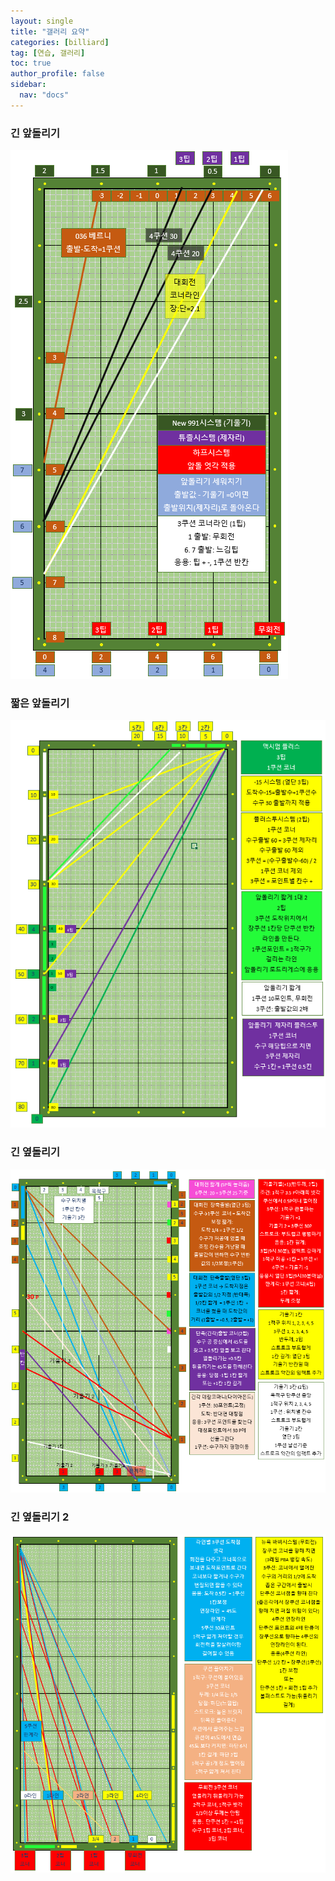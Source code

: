 ```yaml
---
layout: single
title: "갤러리 요약"
categories: [billiard]
tag: [연습, 갤러리]
toc: true
author_profile: false
sidebar:
  nav: "docs"
---
```


### 긴 앞돌리기

[![긴 앞돌리기](/images/%EA%B8%B4%20%EC%95%9E%EB%8F%8C%EB%A6%AC%EA%B8%B0.PNG)](https://github.com/bhkyung/bhkyung.github.io/blob/e98b497efb176461c987cfbba663e61a0ed5e054/images/%EA%B8%B4%20%EC%95%9E%EB%8F%8C%EB%A6%AC%EA%B8%B0.PNG)

### 짧은 앞돌리기

[![짧은 앞돌리기](/images/%EC%A7%A7%EC%9D%80%20%EC%95%9E%EB%8F%8C%EB%A6%AC%EA%B8%B0.PNG)](https://github.com/bhkyung/bhkyung.github.io/blob/e98b497efb176461c987cfbba663e61a0ed5e054/images/%EC%A7%A7%EC%9D%80%20%EC%95%9E%EB%8F%8C%EB%A6%AC%EA%B8%B0.PNG)

### 긴 옆돌리기

[![긴 옆돌리기](/images/%EA%B8%B4%20%EC%98%86%EB%8F%8C%EB%A6%AC%EA%B8%B0.PNG)](https://github.com/bhkyung/bhkyung.github.io/blob/e98b497efb176461c987cfbba663e61a0ed5e054/images/%EA%B8%B4%20%EC%98%86%EB%8F%8C%EB%A6%AC%EA%B8%B0.PNG)

### 긴 옆돌리기 2

[![긴 옆돌리기 2](/images/%EA%B8%B4%20%EC%98%86%EB%8F%8C%EB%A6%AC%EA%B8%B02.PNG)](https://github.com/bhkyung/bhkyung.github.io/blob/e98b497efb176461c987cfbba663e61a0ed5e054/images/%EA%B8%B4%20%EC%98%86%EB%8F%8C%EB%A6%AC%EA%B8%B02.PNG)
